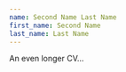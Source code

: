 ```yaml
---
name: Second Name Last Name
first_name: Second Name
last_name: Last Name
---
```


An even longer CV...
